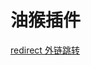 # 油猴插件

[redirect 外链跳转](https://greasyfork.org/zh-CN/scripts/416338-redirect-%E5%A4%96%E9%93%BE%E8%B7%B3%E8%BD%AC)

